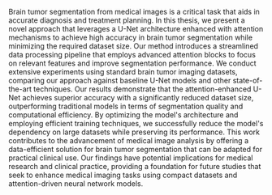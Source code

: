 Brain tumor segmentation from medical images is a critical task that aids in accurate diagnosis and treatment planning. In this thesis, we present a novel approach that leverages a U-Net architecture enhanced with attention mechanisms to achieve high accuracy in brain tumor segmentation while minimizing the required dataset size. Our method introduces a streamlined data processing pipeline that employs advanced attention blocks to focus on relevant features and improve segmentation performance. We conduct extensive experiments using standard brain tumor imaging datasets, comparing our approach against baseline U-Net models and other state-of-the-art techniques. Our results demonstrate that the attention-enhanced U-Net achieves superior accuracy with a significantly reduced dataset size, outperforming traditional models in terms of segmentation quality and computational efficiency. By optimizing the model's architecture and employing efficient training techniques, we successfully reduce the model's dependency on large datasets while preserving its performance. This work contributes to the advancement of medical image analysis by offering a data-efficient solution for brain tumor segmentation that can be adapted for practical clinical use. Our findings have potential implications for medical research and clinical practice, providing a foundation for future studies that seek to enhance medical imaging tasks using compact datasets and attention-driven neural network models.
